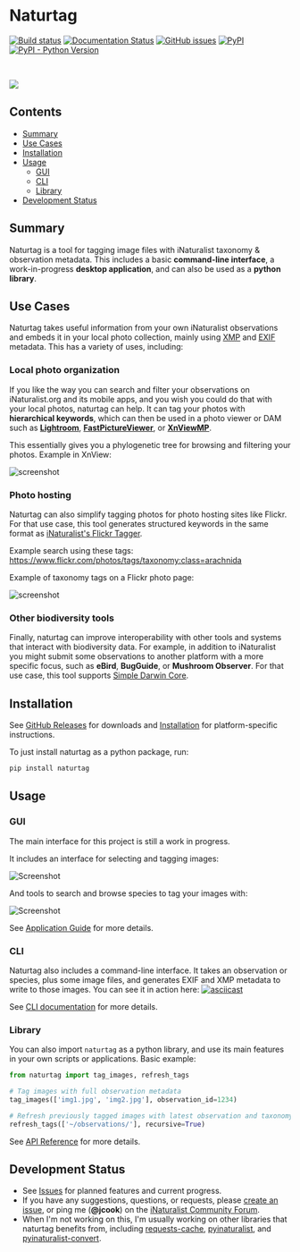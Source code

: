 # Naturtag

[![Build status](https://github.com/JWCook/naturtag/workflows/Build/badge.svg)](https://github.com/JWCook/naturtag/actions)
[![Documentation Status](https://readthedocs.org/projects/naturtag/badge/?version=latest)](https://naturtag.readthedocs.io)
[![GitHub issues](https://img.shields.io/github/issues/JWCook/naturtag)](https://github.com/JWCook/naturtag/issues)
[![PyPI](https://img.shields.io/pypi/v/naturtag?color=blue)](https://pypi.org/project/naturtag)
[![PyPI - Python Version](https://img.shields.io/pypi/pyversions/naturtag)](https://pypi.org/project/naturtag)


<!-- RTD-IGNORE -->
<br />

[![](assets/icons/naturtag-gh-preview.png)](https://naturtag.readthedocs.io)

## Contents
- [Summary](#summary)
- [Use Cases](#use-cases)
- [Installation](#installation)
- [Usage](#usage)
  - [GUI](#gui)
  - [CLI](#cli)
  - [Library](#library)
- [Development Status](#development-status)
<!-- END-RTD-IGNORE -->

## Summary
Naturtag is a tool for tagging image files with iNaturalist taxonomy & observation metadata.
This includes a basic **command-line interface**, a work-in-progress **desktop application**,
and can also be used as a **python library**.

## Use Cases
Naturtag takes useful information from your own iNaturalist observations and embeds it in your local
photo collection, mainly using [XMP](https://en.wikipedia.org/wiki/Extensible_Metadata_Platform) and
[EXIF](https://en.wikipedia.org/wiki/Exif) metadata. This has a variety of uses, including:

### Local photo organization
If you like the way you can search and filter your observations on iNaturalist.org and its mobile
apps, and you wish you could do that with your local photos, naturtag can help.
It can tag your photos with **hierarchical keywords**, which can then be used in a photo viewer or
DAM such as [**Lightroom**](https://millennialdiyer.com/articles/photography/lightroom-keyword-hierarchy/), [**FastPictureViewer**](https://www.fastpictureviewer.com), or
[**XnViewMP**](https://www.xnview.com/en/xnviewmp).

This essentially gives you a phylogenetic tree for browsing and filtering your photos.
Example in XnView:

![screenshot](assets/screenshots/xnview.png)

### Photo hosting
Naturtag can also simplify tagging photos for photo hosting sites like Flickr. For that use case, this
tool generates structured keywords in the same format as
[iNaturalist's Flickr Tagger](https://www.inaturalist.org/taxa/flickr_tagger).

Example search using these tags: https://www.flickr.com/photos/tags/taxonomy:class=arachnida

Example of taxonomy tags on a Flickr photo page:

![screenshot](assets/screenshots/flickr.png)


### Other biodiversity tools
Finally, naturtag can improve interoperability with other tools and systems that interact with biodiversity
data. For example, in addition to iNaturalist you might submit some observations to another
platform with a more specific focus, such as **eBird**, **BugGuide**, or **Mushroom Observer**.
For that use case, this tool supports [Simple Darwin Core](https://dwc.tdwg.org/simple).

## Installation
See [GitHub Releases](https://github.com/pyinat/naturtag/releases) for downloads and
[Installation](https://naturtag.readthedocs.io/en/latest/installation.html)
for platform-specific instructions.

To just install naturtag as a python package, run:
```bash
pip install naturtag
```

## Usage

### GUI
The main interface for this project is still a work in progress.

It includes an interface for selecting and tagging images:

![Screenshot](assets/screenshots/image-selector.png)

And tools to search and browse species to tag your images with:

![Screenshot](assets/screenshots/taxon-search.png)

See [Application Guide](https://naturtag.readthedocs.io/en/latest/app.html) for more details.

### CLI
Naturtag also includes a command-line interface. It takes an observation or species, plus some image
files, and generates EXIF and XMP metadata to write to those images. You can see it in action here:
[![asciicast](https://asciinema.org/a/0a6gzpt7AI9QpGoq0OGMDOxqi.svg)](https://asciinema.org/a/0a6gzpt7AI9QpGoq0OGMDOxqi)

See [CLI documentation](https://naturtag.readthedocs.io/en/latest/cli.html) for more details.

### Library
You can also import `naturtag` as a python library, and use its main features in your own scripts or
applications. Basic example:
```python
from naturtag import tag_images, refresh_tags

# Tag images with full observation metadata
tag_images(['img1.jpg', 'img2.jpg'], observation_id=1234)

# Refresh previously tagged images with latest observation and taxonomy metadata
refresh_tags(['~/observations/'], recursive=True)
```

See [API Reference](https://naturtag.readthedocs.io/en/latest/reference.html) for more details.


## Development Status
* See [Issues](https://github.com/JWCook/naturtag/issues?q=) for planned features and current progress.
* If you have any suggestions, questions, or requests, please
  [create an issue](https://github.com/JWCook/naturtag/issues/new/choose), or ping me (**@jcook**)
  on the [iNaturalist Community Forum](https://forum.inaturalist.org/c/general/14).
* When I'm not working on this, I'm usually working on other libraries that naturtag benefits from, including
  [requests-cache](https://requests-cache.readthedocs.io),
  [pyinaturalist](https://pyinaturalist.readthedocs.io), and
  [pyinaturalist-convert](https://github.com/JWCook/pyinaturalist-convert).
